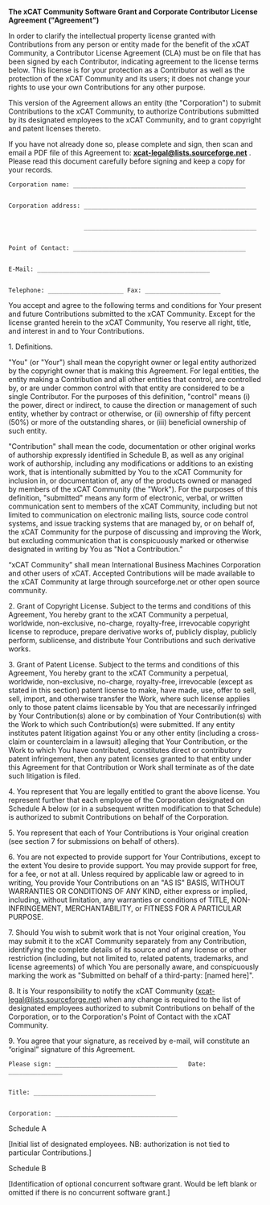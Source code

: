 **The xCAT Community Software Grant and Corporate Contributor License Agreement ("Agreement")**

  
In order to clarify the intellectual property license granted with Contributions from any person or entity made for the benefit of the xCAT Community, a Contributor License Agreement (CLA) must be on file that has been signed by each Contributor, indicating agreement to the license terms below. This license is for your protection as a Contributor as well as the protection of the xCAT Community and its users; it does not change your rights to use your own Contributions for any other purpose. 

This version of the Agreement allows an entity (the "Corporation") to submit Contributions to the xCAT Community, to authorize Contributions submitted by its designated employees to the xCAT Community, and to grant copyright and patent licenses thereto. 

If you have not already done so, please complete and sign, then scan and email a PDF file of this Agreement to: **xcat-legal@lists.sourceforge.net** .  Please read this document carefully before signing and keep a copy for your records. 
    
    
    
    Corporation name: ________________________________________________
    
    
    Corporation address: ________________________________________________
    
    
                         ________________________________________________
    
    
    Point of Contact: ________________________________________________
    
    
    E-Mail: ________________________________________________
    
    
    Telephone: _____________________ Fax: _____________________
    

  
You accept and agree to the following terms and conditions for Your present and future Contributions submitted to the xCAT Community. Except for the license granted herein to the xCAT Community, You reserve all right, title, and interest in and to Your Contributions. 

  
1\. Definitions. 

"You" (or "Your") shall mean the copyright owner or legal entity authorized by the copyright owner that is making this Agreement. For legal entities, the entity making a Contribution and all other entities that control, are controlled by, or are under common control with that entity are considered to be a single Contributor. For the purposes of this definition, "control" means (i) the power, direct or indirect, to cause the direction or management of such entity, whether by contract or otherwise, or (ii) ownership of fifty percent (50%) or more of the outstanding shares, or (iii) beneficial ownership of such entity. 

"Contribution" shall mean the code, documentation or other original works of authorship expressly identified in Schedule B, as well as any original work of authorship, including any modifications or additions to an existing work, that is intentionally submitted by You to the xCAT Community for inclusion in, or documentation of, any of the products owned or managed by members of the xCAT Community (the "Work"). For the purposes of this definition, "submitted" means any form of electronic, verbal, or written communication sent to members of the xCAT Community, including but not limited to communication on electronic mailing lists, source code control systems, and issue tracking systems that are managed by, or on behalf of, the xCAT Community for the purpose of discussing and improving the Work, but excluding communication that is conspicuously marked or otherwise designated in writing by You as "Not a Contribution." 

“xCAT Community” shall mean International Business Machines Corporation and other users of xCAT. Accepted Contributions will be made available to the xCAT Community at large through sourceforge.net or other open source community. 

  
2\. Grant of Copyright License. Subject to the terms and conditions of this Agreement, You hereby grant to the xCAT Community a perpetual, worldwide, non-exclusive, no-charge, royalty-free, irrevocable copyright license to reproduce, prepare derivative works of, publicly display, publicly perform, sublicense, and distribute Your Contributions and such derivative works. 

  
3\. Grant of Patent License. Subject to the terms and conditions of this Agreement, You hereby grant to the xCAT Community a perpetual, worldwide, non-exclusive, no-charge, royalty-free, irrevocable (except as stated in this section) patent license to make, have made, use, offer to sell, sell, import, and otherwise transfer the Work, where such license applies only to those patent claims licensable by You that are necessarily infringed by Your Contribution(s) alone or by combination of Your Contribution(s) with the Work to which such Contribution(s) were submitted. If any entity institutes patent litigation against You or any other entity (including a cross-claim or counterclaim in a lawsuit) alleging that Your Contribution, or the Work to which You have contributed, constitutes direct or contributory patent infringement, then any patent licenses granted to that entity under this Agreement for that Contribution or Work shall terminate as of the date such litigation is filed. 

  
4\. You represent that You are legally entitled to grant the above license. You represent further that each employee of the Corporation designated on Schedule A below (or in a subsequent written modification to that Schedule) is authorized to submit Contributions on behalf of the Corporation. 

  
5\. You represent that each of Your Contributions is Your original creation (see section 7 for submissions on behalf of others). 

  
6\. You are not expected to provide support for Your Contributions, except to the extent You desire to provide support. You may provide support for free, for a fee, or not at all. Unless required by applicable law or agreed to in writing, You provide Your Contributions on an "AS IS" BASIS, WITHOUT WARRANTIES OR CONDITIONS OF ANY KIND, either express or implied, including, without limitation, any warranties or conditions of TITLE, NON-INFRINGEMENT, MERCHANTABILITY, or FITNESS FOR A PARTICULAR PURPOSE. 

  
7\. Should You wish to submit work that is not Your original creation, You may submit it to the xCAT Community separately from any Contribution, identifying the complete details of its source and of any license or other restriction (including, but not limited to, related patents, trademarks, and license agreements) of which You are personally aware, and conspicuously marking the work as "Submitted on behalf of a third-party: [named here]". 

  
8\. It is Your responsibility to notify the xCAT Community (xcat-legal@lists.sourceforge.net) when any change is required to the list of designated employees authorized to submit Contributions on behalf of the Corporation, or to the Corporation's Point of Contact with the xCAT Community. 

  
9\. You agree that your signature, as received by e-mail, will constitute an “original” signature of this Agreement. 

  

    
    
    
    Please sign: __________________________________   Date: _______________
    
    
    Title: __________________________________
    
    
    Corporation: __________________________________
    

  


  


Schedule A 

  
[Initial list of designated employees. NB: authorization is not tied to particular Contributions.] 

  


  


Schedule B 

  
[Identification of optional concurrent software grant. Would be left blank or omitted if there is no concurrent software grant.] 

